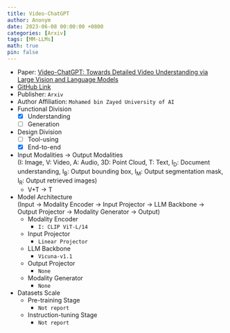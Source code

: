```yaml
---
title: Video-ChatGPT
author: Anonym
date: 2023-06-08 00:00:00 +0800
categories: [Arxiv]
tags: [MM-LLMs]
math: true
pin: false
---
```


- Paper: [Video-ChatGPT: Towards Detailed Video Understanding via Large Vision and Language Models](https://arxiv.org/abs/2306.05424)
- [GitHub Link](https://github.com/mbzuai-oryx/Video-ChatGPT)
- Publisher: `Arxiv`
- Author Affiliation: `Mohamed bin Zayed University of AI`
- Functional Division
  + [x] Understanding
  + [ ] Generation
- Design Division
  + [ ] Tool-using
  + [x] End-to-end
- Input Modalities $\rightarrow$ Output Modalities <br />(I: Image, V: Video, A: Audio, 3D: Point Cloud, T: Text, I<sub>D</sub>: Document understanding, I<sub>B</sub>: Output bounding box, I<sub>M</sub>: Output segmentation mask, I<sub>R</sub>: Output retrieved images)
  + V+T $\rightarrow$ T
- Model Architecture <br />(Input $\rightarrow$ Modality Encoder $\rightarrow$ Input Projector $\rightarrow$ LLM Backbone $\rightarrow$ Output Projector $\rightarrow$ Modality Generator $\rightarrow$ Output)
  + Modality Encoder
    * `I: CLIP ViT-L/14`
  + Input Projector
    * `Linear Projector`
  + LLM Backbone
    * `Vicuna-v1.1`
  + Output Projector
    * `None`
  + Modality Generator
    * `None`
- Datasets Scale
  + Pre-training Stage
    * `Not report`
  + Instruction-tuning Stage
    * `Not report`
